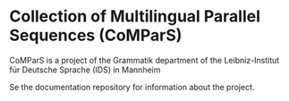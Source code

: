 # Collection of Multilingual Parallel Sequences (CoMParS)

CoMParS is a project of the Grammatik department of the Leibniz-Institut für Deutsche Sprache (IDS) in Mannheim

Se the documentation repository for information about the project.
